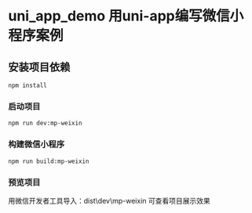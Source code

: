 # uni_app_demo 用uni-app编写微信小程序案例

## 安装项目依赖
```
npm install
```

### 启动项目
```
npm run dev:mp-weixin
```

### 构建微信小程序
```
npm run build:mp-weixin
```

### 预览项目
用微信开发者工具导入：dist\dev\mp-weixin 可查看项目展示效果
